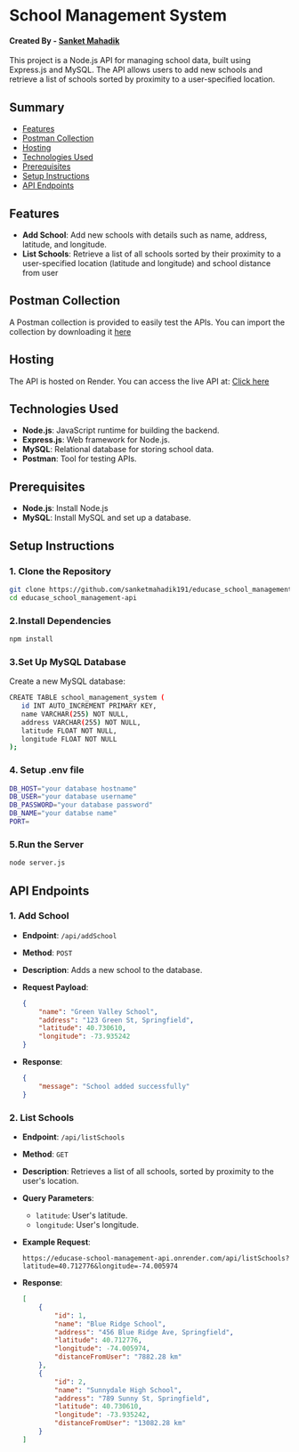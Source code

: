# School Management System 
#### Created By - [Sanket Mahadik](https://www.linkedin.com/in/sanket-mahadik/) 

This project is a Node.js API for managing school data, built using Express.js and MySQL. The API allows users to add new schools and retrieve a list of schools sorted by proximity to a user-specified location.


## Summary

- [Features](#features)
- [Postman Collection](#postman-collection)
- [Hosting](#hosting)
- [Technologies Used](#technologies-used)
- [Prerequisites](#prerequisites)
- [Setup Instructions](#setup-instructions)
- [API Endpoints](#api-endpoints)

## Features

- **Add School**: Add new schools with details such as name, address, latitude, and longitude.
- **List Schools**: Retrieve a list of all schools sorted by their proximity to a user-specified location (latitude and longitude) and school distance from user

## Postman Collection
A Postman collection is provided to easily test the APIs. You can import the collection by downloading it [here](./postman/school_management.postman_collection.json)

## Hosting
The API is hosted on Render. You can access the live API at: [Click here](https://educase-school-management-api.onrender.com/api/listSchools?latitude=410.712776&longitude=-741.005974)


## Technologies Used

- **Node.js**: JavaScript runtime for building the backend.
- **Express.js**: Web framework for Node.js.
- **MySQL**: Relational database for storing school data.
- **Postman**: Tool for testing APIs.

## Prerequisites

- **Node.js**: Install Node.js
- **MySQL**: Install MySQL and set up a database.

## Setup Instructions

### 1. Clone the Repository

```bash
git clone https://github.com/sanketmahadik191/educase_school_management-api.git
cd educase_school_management-api
```

### 2.Install Dependencies

```bash
npm install
```
### 3.Set Up MySQL Database
 Create a new MySQL database:

 ```bash
CREATE TABLE school_management_system (
    id INT AUTO_INCREMENT PRIMARY KEY,
    name VARCHAR(255) NOT NULL,
    address VARCHAR(255) NOT NULL,
    latitude FLOAT NOT NULL,
    longitude FLOAT NOT NULL
);
```

### 4. Setup .env file

```bash
DB_HOST="your database hostname"
DB_USER="your database username"
DB_PASSWORD="your database password"
DB_NAME="your databse name"	
PORT=
```

### 5.Run the Server
 ```bash
node server.js
```

## API Endpoints

### 1. Add School

- **Endpoint**: `/api/addSchool`
- **Method**: `POST`
- **Description**: Adds a new school to the database.
- **Request Payload**:

    ```json
    {
        "name": "Green Valley School",
        "address": "123 Green St, Springfield",
        "latitude": 40.730610,
        "longitude": -73.935242
    }
    ```

- **Response**:

    ```json
    {
        "message": "School added successfully"
    }
    ```

### 2. List Schools

- **Endpoint**: `/api/listSchools`
- **Method**: `GET`
- **Description**: Retrieves a list of all schools, sorted by proximity to the user's location.
- **Query Parameters**:
  - `latitude`: User's latitude.
  - `longitude`: User's longitude.
- **Example Request**:

    ```url
    https://educase-school-management-api.onrender.com/api/listSchools?latitude=40.712776&longitude=-74.005974
    ```

- **Response**:

    ```json
    [
        {
            "id": 1,
            "name": "Blue Ridge School",
            "address": "456 Blue Ridge Ave, Springfield",
            "latitude": 40.712776,
            "longitude": -74.005974,
            "distanceFromUser": "7882.28 km"
        },
        {
            "id": 2,
            "name": "Sunnydale High School",
            "address": "789 Sunny St, Springfield",
            "latitude": 40.730610,
            "longitude": -73.935242,
            "distanceFromUser": "13082.28 km"
        }
    ]
    ```


    






